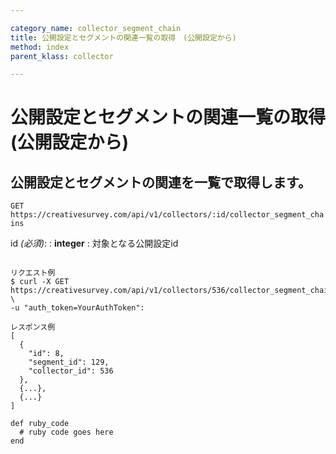 ```yaml
---

category_name: collector_segment_chain
title: 公開設定とセグメントの関連一覧の取得　(公開設定から)
method: index
parent_klass: collector

---
```


# 公開設定とセグメントの関連一覧の取得　(公開設定から)

## 公開設定とセグメントの関連を一覧で取得します。

`GET https://creativesurvey.com/api/v1/collectors/:id/collector_segment_chains`

id _(必須)_:
: __integer__
: 対象となる公開設定id

~~~

リクエスト例
$ curl -X GET https://creativesurvey.com/api/v1/collectors/536/collector_segment_chains \
-u "auth_token=YourAuthToken":

レスポンス例
[
  {
    "id": 8,
    "segment_id": 129,
    "collector_id": 536
  },
  {...},
  {...}
]

~~~

 
~~~
def ruby_code
  # ruby code goes here
end
~~~

　
　
